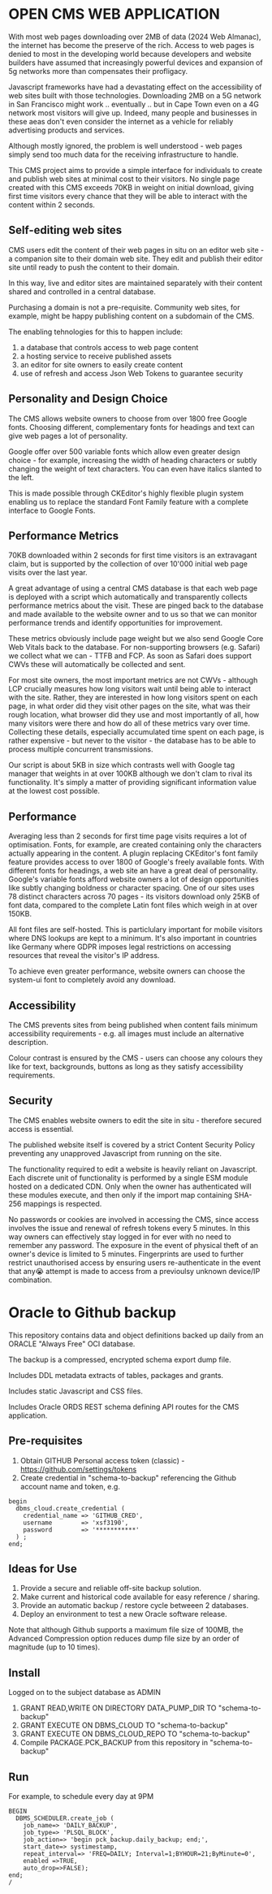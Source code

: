 # OPEN CMS WEB APPLICATION
With most web pages downloading over 2MB of data (2024 Web Almanac), the internet has become the preserve of the rich. Access to web pages is denied to most in the developing world because developers and website builders have assumed that increasingly powerful devices and expansion of 5g networks more than compensates their profligacy.

Javascript frameworks have had a devastating effect on the accessibility of web sites built with those technologies. Downloading 2MB on a 5G network in San Francisco might work .. eventually .. but in Cape Town even on a 4G network most visitors will give up. Indeed, many people and businesses in these aeas don't even consider the internet as a vehicle for reliably advertising products and services. 

Although mostly ignored, the problem is well understood - web pages simply send too much data for the receiving infrastructure to handle.

This CMS project aims to provide a simple interface for individuals to create and publish web sites at minimal cost to their visitors. No single page created with this CMS exceeds 70KB in weight on initial download, giving first time visitors every chance that they will be able to interact with the content within 2 seconds. 

## Self-editing web sites
CMS users edit the content of their web pages in situ on an editor web site - a companion site to their domain web site. They edit and publish their editor site until ready to push the content to their domain. 

In this way, live and editor sites are maintained separately with their content shared and controlled in a central database. 

Purchasing a domain is not a pre-requisite. Community web sites, for example, might be happy publishing content on a subdomain of the CMS. 

The enabling tehnologies for this to happen include:

1. a database that controls access to web page content
2. a hosting service to receive published assets
3. an editor for site owners to easily create content
4. use of refresh and access Json Web Tokens to guarantee security

## Personality and Design Choice
The CMS allows website owners to choose from over 1800 free Google fonts. Choosing different, complementary fonts for headings and text can give web pages a lot of personality. 

Google offer over 500 variable fonts which allow even greater design choice - for example, increasing the width of heading characters or subtly changing the weight of text characters. You can even have italics slanted to the left.

This is made possible through CKEditor's highly flexible plugin system enabling us to replace the standard Font Family feature with a complete interface to Google Fonts.

## Performance Metrics
70KB downloaded within 2 seconds for first time visitors is an extravagant claim, but is supported by the collection of over 10'000 initial web page visits over the last year.

A great advantage of using a central CMS database is that each web page is deployed with a script which automatically and transparently collects performance metrics about the visit. These are pinged back to the database and made available to the website owner and to us so that we can monitor performance trends and identify opportunities for improvement.

These metrics obviously include page weight but we also send Google Core Web Vitals back to the database. For non-supporting browsers (e.g. Safari) we collect what we can - TTFB and FCP. As soon as Safari does support CWVs these will automatically be collected and sent.

For most site owners, the most important metrics are not CWVs - although LCP crucially measures how long visitors wait until being able to interact with the site. Rather, they are interested in how long visitors spent on each page, in what order did they visit other pages on the site, what was their rough location, what browser did they use and most importantly of all, how many visitors were there and how do all of these metrics vary over time. Collecting these details, especially accumulated time spent on each page, is rather expensive - but never to the visitor - the database has to be able to process multiple concurrent transmissions.

Our script is about 5KB in size which contrasts well with Google tag manager that weights in at over 100KB although we don't clam to rival its functionality. It's simply a matter of providing significant information value at the lowest cost possible.

## Performance
Averaging less than 2 seconds for first time page visits requires a lot of optimisation. Fonts, for example, are created containing only the characters actually appearing in the content. A plugin replacing CKEditor's font family feature provides access to over 1800 of Google's freely available fonts. With different fonts for headings, a web site an have a great deal of personality. Google's variable fonts afford website owners a lot of design opportunities like subtly changing boldness or character spacing. One of our sites uses 78 distinct characters across 70 pages - its visitors download only 25KB of font data, compared to the complete Latin font files which weigh in at over 150KB.

All font files are self-hosted. This is particlulary important for mobile visitors where DNS lookups are kept to a minimum. It's also important in countries like Germany where GDPR imposes legal restrictions on accessing resources that reveal the visitor's IP address.

To achieve even greater performance, website owners can choose the system-ui font to completely avoid any download.  

## Accessibility
The CMS prevents sites from being published when content fails minimum accessibility requirements - e.g. all images must include an alternative description.

Colour contrast is ensured by the CMS - users can choose any colours they like for text, backgrounds, buttons as long as they satisfy accessibility requirements.

## Security
The CMS enables website owners to edit the site in situ - therefore secured access is essential.

The published website itself is covered by a strict Content Security Policy preventing any unapproved Javascript from running on the site.

The functionality required to edit a website is heavily reliant on Javascript. Each discrete unit of functionality is performed by a single ESM module hosted on a dedicated CDN. Only when the owner has authenticated will these modules execute, and then only if the import map containing SHA-256 mappings is respected.

No passwords or cookies are involved in accessing the CMS, since access involves the issue and renewal of refresh tokens every 5 minutes. In this way owners can effectively stay logged in for ever with no need to remember any password. The exposure in the event of physical theft of an owner's device is limited to 5 minutes. Fingerprints are used to further restrict unauthorised access by  ensuring users re-authenticate in the event that any😭 attempt is made to access from a previoulsy unknown device/IP combination.


# Oracle to Github backup
This repository contains data and object definitions backed up daily from an ORACLE "Always Free" OCI database.

The backup is a compressed, encrypted schema export dump file.

Includes DDL metadata extracts of tables, packages and grants.

Includes static Javascript and CSS files.

Includes Oracle ORDS REST schema defining API routes for the CMS application.

## Pre-requisites
1. Obtain GITHUB Personal access token (classic) - https://github.com/settings/tokens
2. Create credential in "schema-to-backup" referencing the Github account name and token, e.g.

```
begin
  dbms_cloud.create_credential (
    credential_name => 'GITHUB_CRED',
    username        => 'xsf3190',
    password        => '***********'
  ) ;
end;
```
   
## Ideas for Use
1. Provide a secure and reliable off-site backup solution. 
2. Make current and historical code available for easy reference / sharing.
3. Provide an automatic backup / restore cycle betweeen 2 databases.
4. Deploy an environment to test a new Oracle software release.

Note that although Github supports a maximum file size of 100MB, the Advanced Compression option reduces dump file size by an order of magnitude (up to 10 times).

## Install
Logged on to the subject database as ADMIN
1. GRANT READ,WRITE ON DIRECTORY DATA_PUMP_DIR TO "schema-to-backup"
2. GRANT EXECUTE ON DBMS_CLOUD TO "schema-to-backup"
3. GRANT EXECUTE ON DBMS_CLOUD_REPO TO "schema-to-backup"
4. Compile PACKAGE.PCK_BACKUP from this repository in "schema-to-backup"

## Run
For example, to schedule every day at 9PM
```
BEGIN
  DBMS_SCHEDULER.create_job (
    job_name=> 'DAILY_BACKUP',
    job_type=> 'PLSQL_BLOCK',
    job_action=> 'begin pck_backup.daily_backup; end;',
    start_date=> systimestamp,
    repeat_interval=> 'FREQ=DAILY; Interval=1;BYHOUR=21;ByMinute=0',
    enabled =>TRUE,
    auto_drop=>FALSE);
end;
/
```
